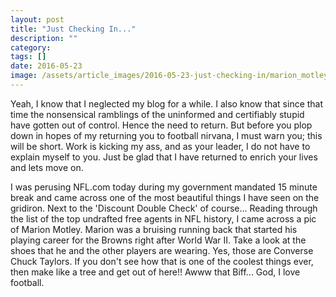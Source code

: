 ```yaml
---
layout: post
title: "Just Checking In..."
description: ""
category:
tags: []
date: 2016-05-23
image: /assets/article_images/2016-05-23-just-checking-in/marion_motley.jpeg
---
```


<p>Yeah, I know that I neglected my blog for a while. I also know that since that time the nonsensical ramblings of the uninformed and certifiably stupid have gotten out of control. Hence the need to return. But before you plop down in hopes of my returning you to football nirvana, I must warn you; this will be short. Work is kicking my ass, and as your leader, I do not have to explain myself to you. Just be glad that I have returned to enrich your lives and lets move on.</p>
<p>I was perusing NFL.com today during my government mandated 15 minute break and came across one of the most beautiful things I have seen on the gridiron. Next to the 'Discount Double Check' of course... Reading through the list of the top undrafted free agents in NFL history, I came across a pic of Marion Motley. Marion was a bruising running back that started his playing career for the Browns right after World War II. Take a look at the shoes that he and the other players are wearing. Yes, those are Converse Chuck Taylors. If you don't see how that is one of the coolest things ever, then make like a tree and get out of here!! Awww that Biff... God, I love football.
